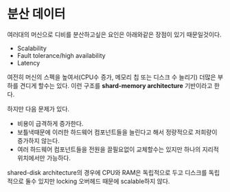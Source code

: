 # 분산 데이터

여러대의 머신으로 디비를 분산하고싶은 요인은 아래와같은 장점이 있기 때문일것이다.

- Scalability
- Fault tolerance/high availability
- Latency



여전히 머신의 스펙을 높여서(CPU수 증가, 메모리 칩 또는 디스크 수 늘리기) 더많은 부하를 견디게 할수는 있다. 이런 구조를 **shard-memory architecture** 기반이라고 한다.

하지만 다음 문제가 있다.

- 비용이 급격하게 증가한다.
- 보틀낵때문에 이러한 하드웨어 컴포넌트들을 늘린다고 해서 정량적으로 저희량이 증가하지 않는다.
- 여러 하드웨어 컴포넌트들을 전원을 끌필요없이 교체할수는 있지만 하나의 지리적 위치에서만 가능하다.

shared-disk architecture의 경우에 CPU와 RAM은 독립적으로 두고 디스크를 독립적으로 둘수 있지만 locking 오버헤드 때문에 scalable하지 않다.